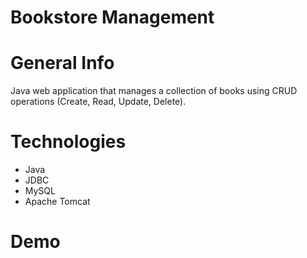 # Bookstore Management

# General Info
Java web application that manages a collection of books using CRUD operations (Create, Read, Update, Delete).

# Technologies
* Java
* JDBC
* MySQL
* Apache Tomcat

# Demo